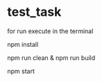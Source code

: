 # test_task

for run execute in the terminal

<p>npm install</p>
<p>npm run clean & npm run build</p>
<p>npm start</p>
